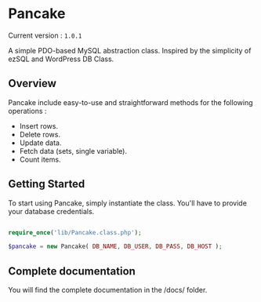 # Pancake

Current version : `1.0.1`

A simple PDO-based MySQL abstraction class.
Inspired by the simplicity of ezSQL and WordPress DB Class.


## Overview

Pancake include easy-to-use and straightforward methods for the following operations :

  * Insert rows.
  * Delete rows.
  * Update data.
  * Fetch data (sets, single variable).
  * Count items.


## Getting Started

To start using Pancake, simply instantiate the class.
You'll have to provide your database credentials.

```php

require_once('lib/Pancake.class.php');

$pancake = new Pancake( DB_NAME, DB_USER, DB_PASS, DB_HOST );
```


## Complete documentation

You will find the complete documentation in the /docs/ folder.